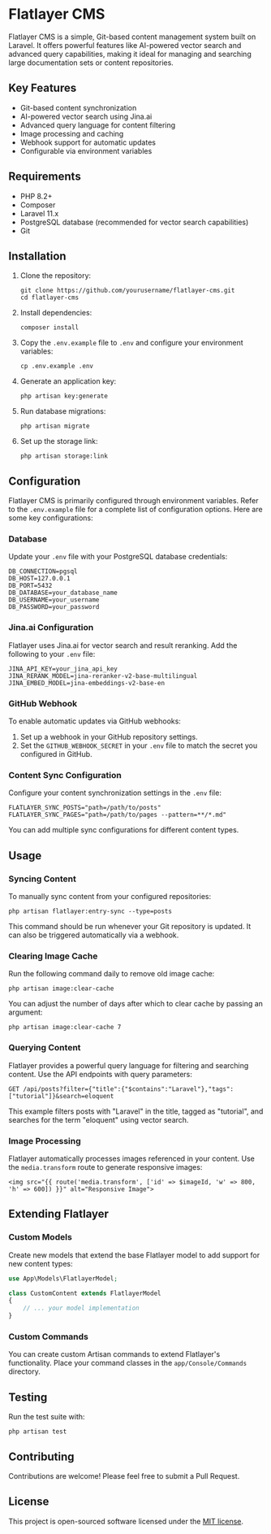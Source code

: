 # Flatlayer CMS

Flatlayer CMS is a simple, Git-based content management system built on Laravel. It offers powerful features like AI-powered vector search and advanced query capabilities, making it ideal for managing and searching large documentation sets or content repositories.

## Key Features

- Git-based content synchronization
- AI-powered vector search using Jina.ai
- Advanced query language for content filtering
- Image processing and caching
- Webhook support for automatic updates
- Configurable via environment variables

## Requirements

- PHP 8.2+
- Composer
- Laravel 11.x
- PostgreSQL database (recommended for vector search capabilities)
- Git

## Installation

1. Clone the repository:
   ```
   git clone https://github.com/yourusername/flatlayer-cms.git
   cd flatlayer-cms
   ```

2. Install dependencies:
   ```
   composer install
   ```

3. Copy the `.env.example` file to `.env` and configure your environment variables:
   ```
   cp .env.example .env
   ```

4. Generate an application key:
   ```
   php artisan key:generate
   ```

5. Run database migrations:
   ```
   php artisan migrate
   ```

6. Set up the storage link:
   ```
   php artisan storage:link
   ```

## Configuration

Flatlayer CMS is primarily configured through environment variables. Refer to the `.env.example` file for a complete list of configuration options. Here are some key configurations:

### Database

Update your `.env` file with your PostgreSQL database credentials:

```
DB_CONNECTION=pgsql
DB_HOST=127.0.0.1
DB_PORT=5432
DB_DATABASE=your_database_name
DB_USERNAME=your_username
DB_PASSWORD=your_password
```

### Jina.ai Configuration

Flatlayer uses Jina.ai for vector search and result reranking. Add the following to your `.env` file:

```
JINA_API_KEY=your_jina_api_key
JINA_RERANK_MODEL=jina-reranker-v2-base-multilingual
JINA_EMBED_MODEL=jina-embeddings-v2-base-en
```

### GitHub Webhook

To enable automatic updates via GitHub webhooks:

1. Set up a webhook in your GitHub repository settings.
2. Set the `GITHUB_WEBHOOK_SECRET` in your `.env` file to match the secret you configured in GitHub.

### Content Sync Configuration

Configure your content synchronization settings in the `.env` file:

```
FLATLAYER_SYNC_POSTS="path=/path/to/posts"
FLATLAYER_SYNC_PAGES="path=/path/to/pages --pattern=**/*.md"
```

You can add multiple sync configurations for different content types.

## Usage

### Syncing Content

To manually sync content from your configured repositories:

```
php artisan flatlayer:entry-sync --type=posts
```

This command should be run whenever your Git repository is updated. It can also be triggered automatically via a webhook.

### Clearing Image Cache

Run the following command daily to remove old image cache:

```
php artisan image:clear-cache
```

You can adjust the number of days after which to clear cache by passing an argument:

```
php artisan image:clear-cache 7
```

### Querying Content

Flatlayer provides a powerful query language for filtering and searching content. Use the API endpoints with query parameters:

```
GET /api/posts?filter={"title":{"$contains":"Laravel"},"tags":["tutorial"]}&search=eloquent
```

This example filters posts with "Laravel" in the title, tagged as "tutorial", and searches for the term "eloquent" using vector search.

### Image Processing

Flatlayer automatically processes images referenced in your content. Use the `media.transform` route to generate responsive images:

```
<img src="{{ route('media.transform', ['id' => $imageId, 'w' => 800, 'h' => 600]) }}" alt="Responsive Image">
```

## Extending Flatlayer

### Custom Models

Create new models that extend the base Flatlayer model to add support for new content types:

```php
use App\Models\FlatlayerModel;

class CustomContent extends FlatlayerModel
{
    // ... your model implementation
}
```

### Custom Commands

You can create custom Artisan commands to extend Flatlayer's functionality. Place your command classes in the `app/Console/Commands` directory.

## Testing

Run the test suite with:

```
php artisan test
```

## Contributing

Contributions are welcome! Please feel free to submit a Pull Request.

## License

This project is open-sourced software licensed under the [MIT license](https://opensource.org/licenses/MIT).

